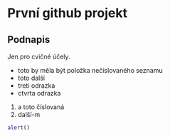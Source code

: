 # První github projekt
## Podnapis
Jen pro cvičné účely.
- toto by měla být položka nečíslovaného seznamu
- toto další
- treti odrazka
- ctvrta odrazka

1. a toto číslovaná
2. další-m

```js
alert()
```

